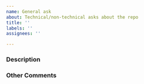 ```yaml
---
name: General ask
about: Technical/non-technical asks about the repo
title: ''
labels: ''
assignees: ''

---
```


### Description
<!--- Describe your general ask in detail -->

### Other Comments
